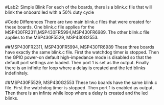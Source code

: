 #Lab2: Simple Blink
For each of the boards, there is a blink.c file that will blink the onboard led with a 50% duty cycle

#Code Differences
There are two main blink.c files that were created for these boards. One blink.c file applies for the MSP430FR2311,MSP430FR5994,MSP430FR6989. The other blink.c file applies to the MSP430F5529, MSP430G2553. 

##MSP430FR2311, MSP430FR5994,  MSP430FR6989
These three boards have exactly the same blink.c file. First the watchdog timer is stopped. Then the GPIO power-on default high-impedance mode is disabled so that the default port settings are loaded. Then port 1 is set as the output. Finally there is an infinite for loop where a delay is created and the led blinks indefinitely.

##MSP430F5529,  MSP430G2553
These two boards have the same blink.c file. First the watchdog timer is stopped. Then port 1 is enabled as output. Then there is an infinte while loop where a delay is created and the led blinks.

